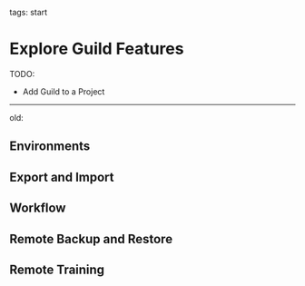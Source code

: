 tags: start

# Explore Guild Features

TODO:

- Add Guild to a Project


---

old:

## Environments

## Export and Import

## Workflow

## Remote Backup and Restore

## Remote Training

